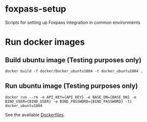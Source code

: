 # foxpass-setup
Scripts for setting up Foxpass integration in common environments

# Run docker images
## Build ubuntu image (Testing purposes only)

`docker build -f docker/Docker_ubuntu1804 -t docker_ubuntu1804 .`

## Run ubuntu image (Testing purposes only)

`docker run --rm -e API_KEY={API_KEY} -e BASE_DN={BASE_DN} -e BIND_USER={BIND_USER} -e BIND_PASSWORD={BIND_PASSWORD} -ti docker_ubuntu1804`

See the available [Dockerfiles](https://github.com/foxpass/foxpass-setup/tree/master/docker).